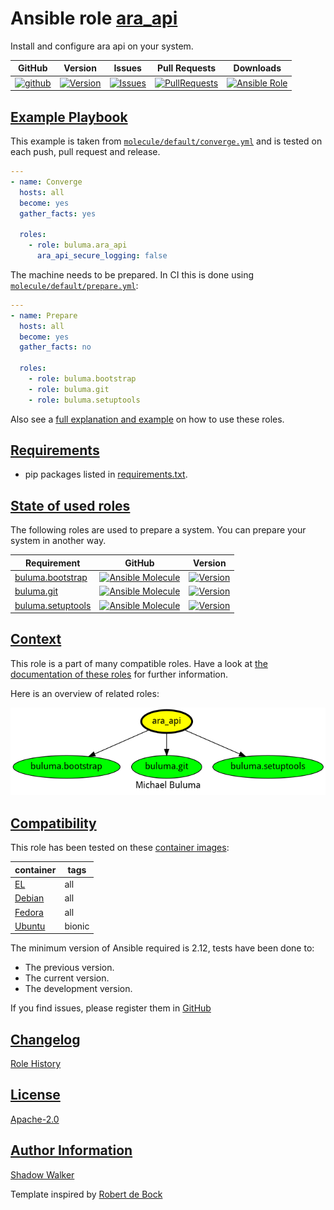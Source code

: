 # Ansible role [ara_api](https://galaxy.ansible.com/ui/standalone/roles/buluma/ara_api/documentation)

Install and configure ara api on your system.

|GitHub|Version|Issues|Pull Requests|Downloads|
|------|-------|------|-------------|---------|
|[![github](https://github.com/buluma/ansible-role-ara_api/actions/workflows/molecule.yml/badge.svg)](https://github.com/buluma/ansible-role-ara_api/actions/workflows/molecule.yml)|[![Version](https://img.shields.io/github/release/buluma/ansible-role-ara_api.svg)](https://github.com/buluma/ansible-role-ara_api/releases/)|[![Issues](https://img.shields.io/github/issues/buluma/ansible-role-ara_api.svg)](https://github.com/buluma/ansible-role-ara_api/issues/)|[![PullRequests](https://img.shields.io/github/issues-pr-closed-raw/buluma/ansible-role-ara_api.svg)](https://github.com/buluma/ansible-role-ara_api/pulls/)|[![Ansible Role](https://img.shields.io/ansible/role/d/buluma/ara_api)](https://galaxy.ansible.com/ui/standalone/roles/buluma/ara_api/documentation)|

## [Example Playbook](#example-playbook)

This example is taken from [`molecule/default/converge.yml`](https://github.com/buluma/ansible-role-ara_api/blob/master/molecule/default/converge.yml) and is tested on each push, pull request and release.

```yaml
---
- name: Converge
  hosts: all
  become: yes
  gather_facts: yes

  roles:
    - role: buluma.ara_api
      ara_api_secure_logging: false
```

The machine needs to be prepared. In CI this is done using [`molecule/default/prepare.yml`](https://github.com/buluma/ansible-role-ara_api/blob/master/molecule/default/prepare.yml):

```yaml
---
- name: Prepare
  hosts: all
  become: yes
  gather_facts: no

  roles:
    - role: buluma.bootstrap
    - role: buluma.git
    - role: buluma.setuptools
```

Also see a [full explanation and example](https://buluma.github.io/how-to-use-these-roles.html) on how to use these roles.


## [Requirements](#requirements)

- pip packages listed in [requirements.txt](https://github.com/buluma/ansible-role-ara_api/blob/master/requirements.txt).

## [State of used roles](#state-of-used-roles)

The following roles are used to prepare a system. You can prepare your system in another way.

| Requirement | GitHub | Version |
|-------------|--------|--------|
|[buluma.bootstrap](https://galaxy.ansible.com/buluma/bootstrap)|[![Ansible Molecule](https://github.com/buluma/ansible-role-bootstrap/actions/workflows/molecule.yml/badge.svg)](https://github.com/buluma/ansible-role-bootstrap/actions/workflows/molecule.yml)|[![Version](https://img.shields.io/github/release/buluma/ansible-role-bootstrap.svg)](https://github.com/shadowwalker/ansible-role-bootstrap)|
|[buluma.git](https://galaxy.ansible.com/buluma/git)|[![Ansible Molecule](https://github.com/buluma/ansible-role-git/actions/workflows/molecule.yml/badge.svg)](https://github.com/buluma/ansible-role-git/actions/workflows/molecule.yml)|[![Version](https://img.shields.io/github/release/buluma/ansible-role-git.svg)](https://github.com/shadowwalker/ansible-role-git)|
|[buluma.setuptools](https://galaxy.ansible.com/buluma/setuptools)|[![Ansible Molecule](https://github.com/buluma/ansible-role-setuptools/actions/workflows/molecule.yml/badge.svg)](https://github.com/buluma/ansible-role-setuptools/actions/workflows/molecule.yml)|[![Version](https://img.shields.io/github/release/buluma/ansible-role-setuptools.svg)](https://github.com/shadowwalker/ansible-role-setuptools)|

## [Context](#context)

This role is a part of many compatible roles. Have a look at [the documentation of these roles](https://buluma.github.io/) for further information.

Here is an overview of related roles:

![dependencies](https://raw.githubusercontent.com/buluma/ansible-role-ara_api/png/requirements.png "Dependencies")

## [Compatibility](#compatibility)

This role has been tested on these [container images](https://hub.docker.com/u/buluma):

|container|tags|
|---------|----|
|[EL](https://hub.docker.com/repository/docker/buluma/enterpriselinux/general)|all|
|[Debian](https://hub.docker.com/repository/docker/buluma/debian/general)|all|
|[Fedora](https://hub.docker.com/repository/docker/buluma/fedora/general)|all|
|[Ubuntu](https://hub.docker.com/repository/docker/buluma/ubuntu/general)|bionic|

The minimum version of Ansible required is 2.12, tests have been done to:

- The previous version.
- The current version.
- The development version.

If you find issues, please register them in [GitHub](https://github.com/buluma/ansible-role-ara_api/issues)

## [Changelog](#changelog)

[Role History](https://github.com/buluma/ansible-role-ara_api/blob/master/CHANGELOG.md)

## [License](#license)

[Apache-2.0](https://github.com/buluma/ansible-role-ara_api/blob/master/LICENSE)

## [Author Information](#author-information)

[Shadow Walker](https://buluma.github.io/)


Template inspired by [Robert de Bock](https://github.com/robertdebock)
